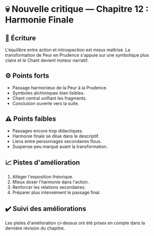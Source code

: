 # 💀 Nouvelle critique — Chapitre 12 : Harmonie Finale

## 🧠 Écriture
L'équilibre entre action et introspection est mieux maîtrisé. La transformation de Peur en Prudence s'appuie sur une symbolique plus claire et le Chant devient moteur narratif.

## ⚙️ Points forts
- Passage harmonieux de la Peur à la Prudence.
- Symboles alchimiques bien lisibles.
- Chant central unifiant les fragments.
- Conclusion ouverte vers la suite.

## ⚠️ Points faibles
- Passages encore trop didactiques.
- Harmonie finale se dilue dans le descriptif.
- Liens entre personnages secondaires flous.
- Suspense peu marqué avant la transformation.

## 📈 Pistes d'amélioration
1. Alléger l'exposition théorique.
2. Mieux doser l'harmonie dans l'action.
3. Renforcer les relations secondaires.
4. Préparer plus intensément le passage final.

## ✔️ Suivi des améliorations
Les pistes d'amélioration ci-dessus ont été prises en compte dans la dernière révision du chapitre.


